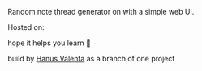 Random note thread generator on with a simple web UI.

Hosted on:

hope it helps you learn 🤍

build by [Hanus Valenta](https://github.com/valentahanus) as a branch of one project
